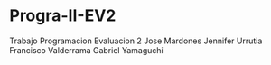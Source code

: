 # Progra-II-EV2
Trabajo Programacion Evaluacion 2
Jose Mardones
Jennifer Urrutia 
Francisco Valderrama
Gabriel Yamaguchi
